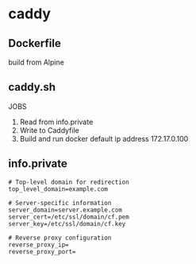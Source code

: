 # caddy 

## Dockerfile 
build from Alpine 

## caddy.sh 
JOBS 
1. Read from info.private 
2. Write to Caddyfile 
3. Build and run docker 
default ip address 172.17.0.100


## info.private
```text
# Top-level domain for redirection
top_level_domain=example.com

# Server-specific information
server_domain=server.example.com
server_cert=/etc/ssl/domain/cf.pem
server_key=/etc/ssl/domain/cf.key

# Reverse proxy configuration
reverse_proxy_ip=
reverse_proxy_port=
```